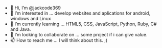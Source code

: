 - 👋 Hi, I’m @jackcode369
- 👀 I’m interested in ... develop websites and aplications for android, windows and Linux
- 🌱 I’m currently learning ... HTML5, CSS, JavaScript, Python, Ruby, C# and Java.
- 💞️ I’m looking to collaborate on ... some project if i can give value.
- 📫 How to reach me ... I will think about this. ;)

<!---
jackcode369/jackcode369 is a ✨ special ✨ repository because its `README.md` (this file) appears on your GitHub profile.
You can click the Preview link to take a look at your changes.
--->
